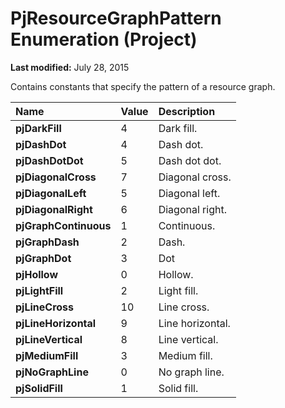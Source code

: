 
# PjResourceGraphPattern Enumeration (Project)

 **Last modified:** July 28, 2015

Contains constants that specify the pattern of a resource graph.


|**Name**|**Value**|**Description**|
|:-----|:-----|:-----|
| **pjDarkFill**|4|Dark fill.|
| **pjDashDot**|4|Dash dot.|
| **pjDashDotDot**|5|Dash dot dot.|
| **pjDiagonalCross**|7|Diagonal cross.|
| **pjDiagonalLeft**|5|Diagonal left.|
| **pjDiagonalRight**|6|Diagonal right.|
| **pjGraphContinuous**|1|Continuous.|
| **pjGraphDash**|2|Dash.|
| **pjGraphDot**|3|Dot|
| **pjHollow**|0|Hollow.|
| **pjLightFill**|2|Light fill.|
| **pjLineCross**|10|Line cross.|
| **pjLineHorizontal**|9|Line horizontal.|
| **pjLineVertical**|8|Line vertical.|
| **pjMediumFill**|3|Medium fill.|
| **pjNoGraphLine**|0|No graph line.|
| **pjSolidFill**|1|Solid fill.|

